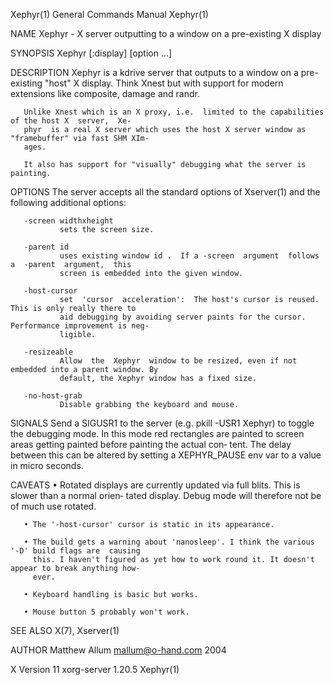 Xephyr(1)                               General Commands Manual                              Xephyr(1)

NAME
       Xephyr - X server outputting to a window on a pre-existing X display

SYNOPSIS
       Xephyr [:display] [option ...]

DESCRIPTION
       Xephyr  is  a kdrive server that outputs to a window on a pre-existing "host" X display.  Think
       Xnest but with support for modern extensions like composite, damage and randr.

       Unlike Xnest which is an X proxy, i.e.  limited to the capabilities of the host X  server,  Xe‐
       phyr  is a real X server which uses the host X server window as "framebuffer" via fast SHM XIm‐
       ages.

       It also has support for "visually" debugging what the server is painting.

OPTIONS
       The server accepts all the standard options of Xserver(1) and the following additional options:

       -screen widthxheight
               sets the screen size.

       -parent id
               uses existing window id .  If a -screen  argument  follows  a  -parent  argument,  this
               screen is embedded into the given window.

       -host-cursor
               set  'cursor  acceleration':  The host's cursor is reused. This is only really there to
               aid debugging by avoiding server paints for the cursor. Performance improvement is neg‐
               ligible.

       -resizeable
               Allow  the  Xephyr  window to be resized, even if not embedded into a parent window. By
               default, the Xephyr window has a fixed size.

       -no-host-grab
               Disable grabbing the keyboard and mouse.

SIGNALS
       Send a SIGUSR1 to the server (e.g. pkill -USR1 Xephyr) to toggle the debugging mode.   In  this
       mode red rectangles are painted to screen areas getting painted before painting the actual con‐
       tent.  The delay between this can be altered by setting a XEPHYR_PAUSE env var to  a  value  in
       micro seconds.

CAVEATS
       • Rotated  displays  are  currently updated via full blits. This is slower than a normal orien‐
         tated display. Debug mode will therefore not be of much use rotated.

       • The '-host-cursor' cursor is static in its appearance.

       • The build gets a warning about 'nanosleep'. I think the various '-D' build flags are  causing
         this. I haven't figured as yet how to work round it. It doesn't appear to break anything how‐
         ever.

       • Keyboard handling is basic but works.

       • Mouse button 5 probably won't work.

SEE ALSO
       X(7), Xserver(1)

AUTHOR
       Matthew Allum <mallum@o-hand.com> 2004

X Version 11                              xorg-server 1.20.5                                 Xephyr(1)
